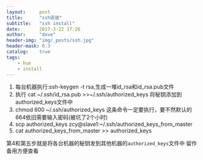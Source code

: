 ```yaml
---
layout:     post
title:      "ssh安装"	
subtitle:   "ssh install"			
date:       2017-3-22 17:26
author:     "dove"
header-img: "img/_posts/ssh.jpg"  
header-mask: 0.3
catalog:    true
tags:
    - hue
	- install
---
```




1. 每台机器执行:ssh-keygen -t rsa,生成一堆id_rsa和id_rsa.pub文件
1. 执行 cat ~/.ssh/id_rsa.pub >>~/.ssh/authorized_keys 将秘钥添加到authorized_keys文件中
1. chmod 600 ~/.ssh/authorized_keys 这条命令一定要执行，要不然默认的664依旧需要输入密码(被坑了2个小时)
1. scp authorized_keys zcy@slave1:~/.ssh/authorized_keys_from_master
1. cat authorized_keys_from_master  >>  authorized_keys

第4和第五步就是将各台机器的秘钥发到其他机器的`authorized_keys`文件中
留作备用方便查看

